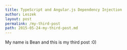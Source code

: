 ```yaml
---
title: TypeScript and Angular.js Dependency Injection
author: Leszek
layout: post
permalink: /my-third-post
path: 2015-05-24-my-third-post.md
---
```


My name is Bean and this is my third post :0)
